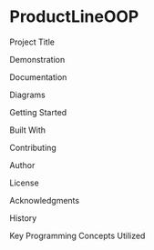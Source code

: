 # ProductLineOOP

Project Title


Demonstration


Documentation


Diagrams


Getting Started

Built With


Contributing


Author


License


Acknowledgments


History


Key Programming Concepts Utilized
